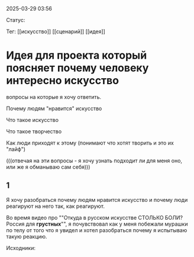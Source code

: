 2025-03-29 03:56 

Статус:

Тег: [[искусство]] [[сценарий]] [[идея]]
# Идея для проекта который поясняет почему человеку интересно искусство

вопросы на которые я хочу ответить.

Почему людям "нравится" искусство

Что такое искусство

Что такое творчество 

Как люди приходят к этому (понимают что хотят творить и это их "лайф")

(((отвечая на эти вопросы - я хочу узнать подходит ли для меня оно, или же я обманываю сам себя)))


## 1
Я хочу разобраться почему людям нравится искусство и почему люди реагируют на него так, как реагируют. 

Во время видео про ""Откуда в русском искусстве СТОЛЬКО БОЛИ? Россия для **грустных**"", я почувствовал как у меня побежали мурашки по телу от того что я увидел и хотел разобраться почему я испытываю такую реакцию. 





Исходники:
